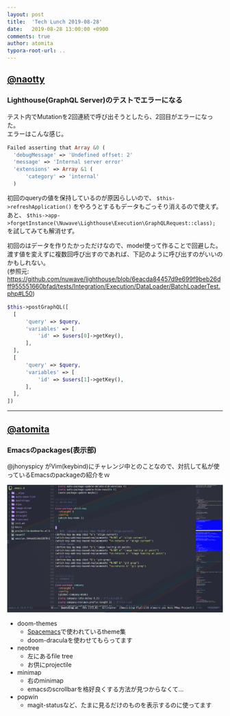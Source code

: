 ```yaml
---
layout: post
title:  'Tech Lunch 2019-08-28'
date:   2019-08-28 13:00:00 +0900
comments: true
author: atomita
typora-root-url: ..
---
```


## [@naotty](https://github.com/naotty)

### Lighthouse(GraphQL Server)のテストでエラーになる
テスト内でMutationを2回連続で呼び出そうとしたら、2回目がエラーになった。  
エラーはこんな感じ。      

```php
Failed asserting that Array &0 (
  'debugMessage' => 'Undefined offset: 2'
  'message' => 'Internal server error'
  'extensions' => Array &1 (
      'category' => 'internal'
  )
```

初回のqueryの値を保持しているのが原因らしいので、 `$this->refreshApplication()` をやろうとするもデータもごっそり消えるので使えず。  
あと、 `$this->app->forgetInstance(\Nuwave\Lighthouse\Execution\GraphQLRequest::class);` を試してみても解消せず。  
  
初回のはデータを作りたかっただけなので、model使って作ることで回避した。  
渡す値を変えずに複数回呼び出すのであれば、下記のように呼び出すのがいいのかもしれない。  
(参照元: https://github.com/nuwave/lighthouse/blob/6eacda84457d9e699f9beb26dff955551660bfad/tests/Integration/Execution/DataLoader/BatchLoaderTest.php#L50)  

```php
$this->postGraphQL([
  [
      'query' => $query,
      'variables' => [
          'id' => $users[0]->getKey(),
      ],
  ],
  [
      'query' => $query,
      'variables' => [
          'id' => $users[1]->getKey(),
      ],
  ],
])
```

----

## [@atomita](https://github.com/atomita)

### Emacsのpackages(表示部)

@jhonyspicy がVim(keybind)にチャレンジ中とのことなので、対抗して私が使っているEmacsのpackageの紹介をｗ  

![Screenshot](/images/2019/08/Screenshot%20from%202019-08-28%2013-31-05.png)

- doom-themes
  - [Spacemacs](http://spacemacs.org/)で使われているtheme集
  - doom-draculaを使わせてもらってます
- neotree
  - 左にあるfile tree
  - お供にprojectile
- minimap
  - 右のminimap
  - emacsのscrollbarを格好良くする方法が見つからなくて...
- popwin
  - magit-statusなど、たまに見るだけのものを表示するのに使ってます

